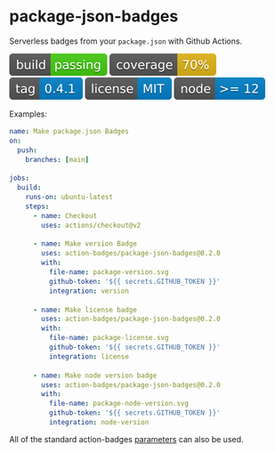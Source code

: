 # package-json-badges

Serverless badges from your `package.json` with Github Actions.

![build](https://raw.githubusercontent.com/action-badges/package-json-badges/badges/.badges/main/build-status.svg)
![coverage](https://raw.githubusercontent.com/action-badges/package-json-badges/badges/.badges/main/coverage.svg)
![tag](https://raw.githubusercontent.com/action-badges/package-json-badges/badges/.badges/github-tag.svg)
![license](https://raw.githubusercontent.com/action-badges/package-json-badges/badges/.badges/main/package-license.svg)
![node](https://raw.githubusercontent.com/action-badges/package-json-badges/badges/.badges/main/package-node-version.svg)

Examples:

```yaml
name: Make package.json Badges
on:
  push:
    branches: [main]

jobs:
  build:
    runs-on: ubuntu-latest
    steps:
      - name: Checkout
        uses: actions/checkout@v2

      - name: Make version Badge
        uses: action-badges/package-json-badges@0.2.0
        with:
          file-name: package-version.svg
          github-token: '${{ secrets.GITHUB_TOKEN }}'
          integration: version

      - name: Make license badge
        uses: action-badges/package-json-badges@0.2.0
        with:
          file-name: package-license.svg
          github-token: '${{ secrets.GITHUB_TOKEN }}'
          integration: license

      - name: Make node version badge
        uses: action-badges/package-json-badges@0.2.0
        with:
          file-name: package-node-version.svg
          github-token: '${{ secrets.GITHUB_TOKEN }}'
          integration: node-version
```

All of the standard action-badges [parameters](https://github.com/action-badges/core/blob/main/docs/github-action.md#parameters) can also be used.

